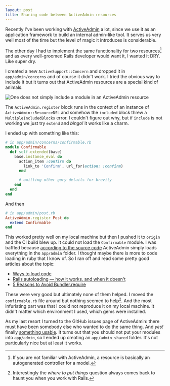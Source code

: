 ```yaml
---
layout: post
title: Sharing code between ActiveAdmin resources
---
```

Recently I've been working with [ActiveAdmin][1] a lot, since we use it as an application framework to build an internal admin-like tool. It serves us very well most of the time but the level of magic it introduces is considerable.

The other day I had to implement the same functionality for two resources[^1] and as every well-groomed Rails developer would want it, I wanted it DRY. Like super dry.

I created a new `ActiveSupport::Concern` and dropped it in `app/admin/concerns` and of course it didn't work. I tried the obvious way to include it but it turns out that ActiveAdmin resources are a special kind of animals.

![One does not simply include a module in an ActiveAdmin resource](https://i.imgflip.com/hwmw0.jpg)

The `ActiveAdmin.register` block runs in the context of an instance of `ActiveAdmin::ResourceDSL` and somehow the `included` block threw a `MultipleIncludedBlocks` error. I couldn't figure out why, but if `include` is not working we just try `extend` and _bingo!_ it works like a charm.

I ended up with something like this:

~~~ruby
# in app/admin/concerns/confirmable.rb
module Confirmable
  def self.extended(base)
    base.instance_eval do
      action_item :confirm do
        link_to 'Confirm', url_for(action: :confirm)
      end

      # omitting other gory details for brevity
    end
  end
end
~~~

And then

~~~ruby
# in app/admin/post.rb
ActiveAdmin.register Post do
  extend Confirmable
end
~~~

This worked pretty well on my local machine but then I pushed it to `origin` and the CI build blew up. It could not load the `Confirmable` module. I was baffled because [according to the source code][2] ActiveAdmin simply loads everything in the `app/admin` folder. I thought maybe there is more to code loading in ruby that I know of. So I ran off and read some pretty good articles about the topic:

* [Ways to load code][3]
* [Rails autoloading — how it works, and when it doesn't][4]
* [5 Reasons to Avoid Bundler.require][5]

These were very good but ultimately none of them helped. I moved the `confirmable.rb` file around but nothing seemed to help[^2]. And the most infuriating part was that I could not reproduce it on my local machine. It didn't matter which environment I used, which gems were installed.

As my last resort I turned to the GitHub issues page of ActiveAdmin: there must have been somebody else who wanted to do the same thing. And _yes!_ finally [something usable][6]. It turns out that you should not put your modules into `app/admin`, so I ended up creating an `app/admin_shared` folder. It's not particularly nice but at least it works.

[1]: https://github.com/activeadmin/activeadmin
[2]: https://github.com/activeadmin/activeadmin/blob/ed1fbca8c64af827616c58f274d7be256ca513b6/lib/active_admin/application.rb#L186
[3]: https://practicingruby.com/articles/ways-to-load-code
[4]: http://urbanautomaton.com/blog/2013/08/27/rails-autoloading-hell/
[5]: http://myronmars.to/n/dev-blog/2012/12/5-reasons-to-avoid-bundler-require
[6]: https://github.com/activeadmin/activeadmin/issues/3673#issuecomment-65768172

[^1]: If you are not familiar with ActiveAdmin, a resource is basically an autogenerated controller for a model.
[^2]: Interestingly the _where to put things_ question always comes back to haunt you when you work with Rails.

